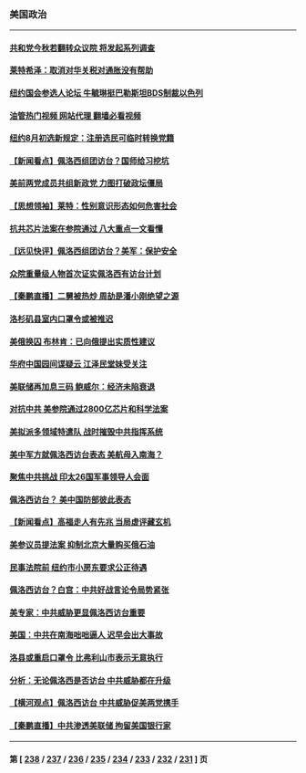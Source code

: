 ### 美国政治
---
#### [共和党今秋若翻转众议院 将发起系列调查](../../pages/ncid1078159/n13790822.md?07282045) 
#### [莱特希泽：取消对华关税对通胀没有帮助](../../pages/ncid1078159/n13790738.md?07282045) 
#### [纽约国会参选人论坛 牛毓琳挺巴勒斯坦BDS制裁以色列](../../pages/ncid1078159/n13790602.md?07282045) 
#### [油管热门视频 网站代理 翻墙必看视频](http://209.222.30.114:81/youtube.html?07282045)
#### [纽约8月初选新规定：注册选民可临时转换党籍](../../pages/ncid1078159/n13790600.md?07282045) 
#### [【新闻看点】佩洛西组团访台？国师给习挖坑](../../pages/ncid1078159/n13790313.md?07282045) 
#### [美前两党成员共组新政党 力图打破政坛僵局](../../pages/ncid1078159/n13790510.md?07282045) 
#### [【思想领袖】莱特：性别意识形态如何危害社会](../../pages/ncid1078159/n13776680.md?07282045) 
#### [抗共芯片法案在参院通过 八大重点一文看懂](../../pages/ncid1078159/n13790309.md?07282045) 
#### [【远见快评】佩洛西组团访台？美军：保护安全](../../pages/ncid1078159/n13790395.md?07282045) 
#### [众院重量级人物首次证实佩洛西有访台计划](../../pages/ncid1078159/n13790372.md?07282045) 
#### [【秦鹏直播】二舅被热炒 周劼是潘小刚绝望之源](../../pages/ncid1078159/n13790389.md?07282045) 
#### [洛杉矶县室内口罩令或被推迟](../../pages/ncid1078159/n13790388.md?07282045) 
#### [美俄换囚 布林肯：已向俄提出实质性建议](../../pages/ncid1078159/n13790335.md?07282045) 
#### [华府中国园间谍疑云 江泽民堂妹受关注](../../pages/ncid1078159/n13790180.md?07282045) 
#### [美联储再加息三码 鲍威尔：经济未陷衰退](../../pages/ncid1078159/n13790265.md?07282045) 
#### [对抗中共 美参院通过2800亿芯片和科学法案](../../pages/ncid1078159/n13790299.md?07282045) 
#### [美拟派多领域特遣队 战时摧毁中共指挥系统](../../pages/ncid1078159/n13790295.md?07282045) 
#### [美中军方就佩洛西访台表态 美航母入南海？](../../pages/ncid1078159/n13790275.md?07282045) 
#### [聚焦中共挑战 印太26国军事领导人会面](../../pages/ncid1078159/n13790193.md?07282045) 
#### [佩洛西访台？ 美中国防部彼此表态](../../pages/ncid1078159/n13790021.md?07282045) 
#### [【新闻看点】高福走人有先兆 当局虚评藏玄机](../../pages/ncid1078159/n13789564.md?07282045) 
#### [美参议员提法案 抑制北京大量购买俄石油](../../pages/ncid1078159/n13789836.md?07282045) 
#### [民事法院前 纽约市小房东要求公正待遇](../../pages/ncid1078159/n13789764.md?07282045) 
#### [佩洛西访台？白宫：中共好战言论令局势紧张](../../pages/ncid1078159/n13789687.md?07282045) 
#### [美专家：中共威胁更显佩洛西访台重要](../../pages/ncid1078159/n13789714.md?07282045) 
#### [美国：中共在南海咄咄逼人 迟早会出大事故](../../pages/ncid1078159/n13789655.md?07282045) 
#### [洛县或重启口罩令 比弗利山市表示无意执行](../../pages/ncid1078159/n13789671.md?07282045) 
#### [分析：无论佩洛西是否访台 中共威胁都在升级](../../pages/ncid1078159/n13789534.md?07282045) 
#### [【横河观点】佩洛西访台 中共威胁促美两党携手](../../pages/ncid1078159/n13789610.md?07282045) 
#### [【秦鹏直播】中共渗透美联储 拘留美国银行家](../../pages/ncid1078159/n13789607.md?07282045) 

---
#### 第 [ [238](./238.md?07282045) / [237](./237.md?07282045) / [236](./236.md?07282045) / [235](./235.md?07282045) / [234](./234.md?07282045) / [233](./233.md?07282045) / [232](./232.md?07282045) / [231](./231.md?07282045) ] 页
